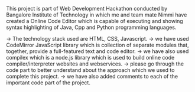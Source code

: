 This project is part of Web Development Hackathon conducted by Bangalore Institute of Technology
in which me and team mate Nimmi have created a Online Code Editor which is capable of executing
and showing syntax highlighting of Java, Cpp and Python programming languages.

→ The technology stack used are HTML, CSS, Javascript.
→ we have used CodeMirror JavaScript library which is collection of separate modules that, 
  together, provide a full-featured text and code editor.
→ we have also used compilex which is a node.js library which is used to build online code 
  compiler/interpreter websites and webservices.
→ please go through the code part to better understand about the approach which
  we used to complete this project.
→ we have also added comments to each of the important code part of the project.
